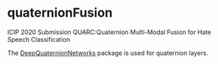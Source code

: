 # quaternionFusion
ICIP 2020 Submission QUARC:Quaternion Multi-Modal Fusion for Hate Speech Classification

The [DeepQuaternionNetworks](https://github.com/gaudetcj/DeepQuaternionNetworks) package is used for quaternion layers. 
